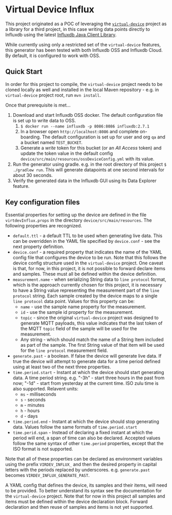 # Virtual Device Influx

This project originated as a POC of leveraging the [`virtual-device`](https://github.com/bonitoo-io/virtual-device) project as a library for a third project, in this case writing data points directly to Influxdb using the latest [Influxdb Java Client Library](https://github.com/influxdata/influxdb-client-java).

While currently using only a restricted set of the `virtual-device` features, this generator has been tested with both Influxdb OSS and Influxdb Cloud.  By default, it is configured to work with OSS.    

## Quick Start

In order for this project to compile, the `virtual-device` project needs to be cloned locally as well and installed in the local Maven repository - e.g. in `virtual-device` project root, run `mvn install`.

Once that prerequisite is met...

1. Download and start Influxdb OSS docker.  The default configuration file is set up to write data to OSS.  
   1. `$ docker run --name influxdb -p 8086:8086 influxdb:2.7.1`
   2. In a browser open `http://localhost:8086` and complete on-boarding.  The default configuration is set up for user and org `qa` and a bucket named `TEST_BUCKET`.
   3. Generate a _write_ token for this bucket (or an _All Access_ token) and update the token value in the default config `device/src/main/resources/ossDeviceConfig.yml` with its value.
2. Run the generator using gradle. e.g. in the root directory of this project `$ ./gradlew run`.  This will generate datapoints at one second intervals for about 30 seconds. 
3. Verify the generated data in the Influxdb GUI using its Data Explorer feature. 

## Key configuration files

Essential properties for setting up the device are defined in the file `virtdevInflux.props` in the directory `device/src/main/resources`.  The following properties are recognized. 

   * `default.ttl` - a default TTL to be used when generating live data.  This can be overridden in the YAML file specified by `device.conf` - see the next property definition.
   * `device.conf` - a required property that indicates the name of the YAML config file that configures the device to be run.  Note that this follows the device config structure used in the `virtual-device` project.  One caveat is that, for now, in this project, it is not possible to forward declare items and samples.  These must all be defined within the device definition. 
   * `measurement.name` - when serializing String data to `line protocol` format, which is the approach currently chosen for this project, it is necessary to have a String value representing the measurement part of the `line protocol` string.  Each sample created by the device maps to a single `line protocol` data point.  Values for this property can be:
      * `name` - use the sample name property for the measurement. 
      * `id` - use the sample id property for the measurement. 
      * `topic` - since the original `virtual-device` project was designed to generate MQTT payloads, this value indicates that the last token of the MQTT `topic` field of the sample will be used for the measurement. 
      * Any string - which should match the name of a String Item included as part of the sample.  The first String value of that item will be used for the `line protocol` measurement field.
   * `generate.past` - a boolean.  If false the device will generate live data.  If true the device will attempt to generate data for a time period defined using at least two of the next three properties. 
   * `time.period.start` - Instant at which the device should start generating data. A time period string.  e.g. "-3h" - start three hours in the past from now; "-1d" - start from yesterday at the current time. ISO zulu time is also supported.  Relavent units:
      * `ms` - milliseconds
      * `s` - seconds
      * `m` - minutes
      * `h` - hours
      * `d` - days
   * `time.period.end` - Instant at which the device should stop generating data.  Values follow the same formats of `time.period.start`
   * `time.perid.span` - Instead of declaring a fixed instant at which the period will end, a span of time can also be declared.  Accepted values follow the same syntax of other `time.period` properties, except that the ISO format is not supported.   

Note that all of these properties can be declared as environment variables using the prefix `VIRDEV_INFLUX_` and then the desired property in capital letters with the periods replaced by underscores.  e.g. `generate.past` becomes `VIRDEV_INFLUX_GENERATE_PAST`.
   
A YAML config that defines the device, its samples and their items, will need to be provided.  To better understand its syntax see the documentation for the `virtual-device` project.  Note that for now in this project all samples and items must be defined within the device declaration block.  Forward declaration and then reuse of samples and items is not yet supported.    
